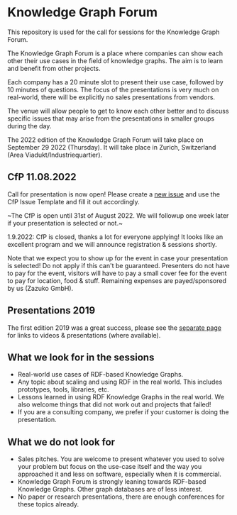# Knowledge Graph Forum

This repository is used for the call for sessions for the Knowledge Graph Forum. 

The Knowledge Graph Forum is a place where companies can show each other their use cases in the field of knowledge graphs. The aim is to learn and benefit from other projects.

Each company has a 20 minute slot to present their use case, followed by 10 minutes of questions. The focus of the presentations is very much on real-world, there will be explicitly no sales presentations from vendors.

The venue will allow people to get to know each other better and to discuss specific issues that may arise from the presentations in smaller groups during the day.

The 2022 edition of the Knowledge Graph Forum will take place on September 29 2022 (Thursday). It will take place in Zurich, Switzerland (Area Viadukt/Industriequartier).

## CfP 11.08.2022

Call for presentation is now open! Please create a [new issue](https://github.com/zazuko/knowledge-graph-forum/issues) and use the CfP Issue Template and fill it out accordingly.

~The CfP is open until 31st of August 2022. We will followup one week later if your presentation is selected or not.~

1.9.2022: CfP is closed, thanks a lot for everyone applying! It looks like an excellent program and we will announce registration & sessions shortly.

Note that we expect you to show up for the event in case your presentation is selected! Do not apply if this can't be guaranteed. Presenters do not have to pay for the event, visitors will have to pay a small cover fee for the event to pay for location, food & stuff. Remaining expenses are payed/sponsored by us (Zazuko GmbH).

## Presentations 2019

The first edition 2019 was a great success, please see the [separate page](2019/README.md) for links to videos & presentations (where available).

## What we look for in the sessions

* Real-world use cases of RDF-based Knowledge Graphs.
* Any topic about scaling and using RDF in the real world. This includes prototypes, tools, libraries, etc.
* Lessons learned in using RDF Knowledge Graphs in the real world. We also welcome things that did not work out and projects that failed!
* If you are a consulting company, we prefer if your customer is doing the presentation.

## What we do not look for

* Sales pitches. You are welcome to present whatever you used to solve your problem but focus on the use-case itself and the way you approached it and less on software, especially when it is commercial.
* Knowledge Graph Forum is strongly leaning towards RDF-based Knowledge Graphs. Other graph databases are of less interest.
* No paper or research presentations, there are enough conferences for these topics already.
